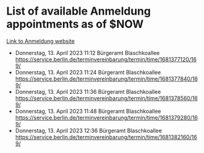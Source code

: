 # List of available Anmeldung appointments as of $NOW
[Link to Anmeldung website](https://service.berlin.de/terminvereinbarung/termin/tag.php?termin=1&anliegen[]=120686&dienstleisterlist=122210,122217,327316,122219,327312,122227,327314,122231,327346,122243,327348,122254,122252,329742,122260,329745,122262,329748,122271,327278,122273,327274,122277,327276,330436,122280,327294,122282,327290,122284,327292,122291,327270,122285,327266,122286,327264,122296,327268,150230,329760,122297,327286,122294,327284,122312,329763,122314,329775,122304,327330,122311,327334,122309,327332,317869,122281,327352,122279,329772,122283,122276,327324,122274,327326,122267,329766,122246,327318,122251,327320,122257,327322,122208,327298,122226,327300&herkunft=http%3A%2F%2Fservice.berlin.de%2Fdienstleistung%2F120686%2F)
- Donnerstag, 13. April 2023 11:12 Bürgeramt Blaschkoallee https://service.berlin.de/terminvereinbarung/termin/time/1681377120/169/
- Donnerstag, 13. April 2023 11:24 Bürgeramt Blaschkoallee https://service.berlin.de/terminvereinbarung/termin/time/1681377840/169/
- Donnerstag, 13. April 2023 11:36 Bürgeramt Blaschkoallee https://service.berlin.de/terminvereinbarung/termin/time/1681378560/169/
- Donnerstag, 13. April 2023 11:48 Bürgeramt Blaschkoallee https://service.berlin.de/terminvereinbarung/termin/time/1681379280/169/
- Donnerstag, 13. April 2023 12:36 Bürgeramt Blaschkoallee https://service.berlin.de/terminvereinbarung/termin/time/1681382160/169/
